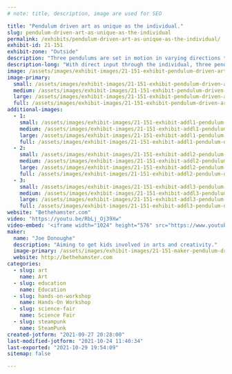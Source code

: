 ```yaml
---
# note: title, description, image are used for SEO

title: "Pendulum driven art as unique as the individual."
slug: pendulum-driven-art-as-unique-as-the-individual
permalink: /exhibits/pendulum-driven-art-as-unique-as-the-individual/
exhibit-id: 21-151
exhibit-zone: "Outside"
description: "Three pendulums are set in motion in varying directions to create art that is random, yet harmonic."
description-long: "With direct input through the individual, three pendulums are set in motion in varying directions to create art that is random, yet harmonic. The art becomes as unique as the individual, representing that individuals inner beauty and creativity."
image: /assets/images/exhibit-images/21-151-exhibit-pendulum-driven-art-as-unique-as-the-individual-img-20201008-135206351-large.jpg
image-primary: 
  small: /assets/images/exhibit-images/21-151-exhibit-pendulum-driven-art-as-unique-as-the-individual-img-20201008-135206351-small.jpg
  medium: /assets/images/exhibit-images/21-151-exhibit-pendulum-driven-art-as-unique-as-the-individual-img-20201008-135206351-medium.jpg
  large: /assets/images/exhibit-images/21-151-exhibit-pendulum-driven-art-as-unique-as-the-individual-img-20201008-135206351-large.jpg
  full: /assets/images/exhibit-images/21-151-exhibit-pendulum-driven-art-as-unique-as-the-individual-img-20201008-135206351-full.jpg
additional-images: 
  - 1:
    small: /assets/images/exhibit-images/21-151-exhibit-addl1-pendulum-driven-art-as-unique-as-the-individual-img-20201007-113434-01-small.jpg
    medium: /assets/images/exhibit-images/21-151-exhibit-addl1-pendulum-driven-art-as-unique-as-the-individual-img-20201007-113434-01-medium.jpg
    large: /assets/images/exhibit-images/21-151-exhibit-addl1-pendulum-driven-art-as-unique-as-the-individual-img-20201007-113434-01-large.jpg
    full: /assets/images/exhibit-images/21-151-exhibit-addl1-pendulum-driven-art-as-unique-as-the-individual-img-20201007-113434-01-full.jpg
  - 2:
    small: /assets/images/exhibit-images/21-151-exhibit-addl2-pendulum-driven-art-as-unique-as-the-individual-img-20201007-113434-02-small.jpg
    medium: /assets/images/exhibit-images/21-151-exhibit-addl2-pendulum-driven-art-as-unique-as-the-individual-img-20201007-113434-02-medium.jpg
    large: /assets/images/exhibit-images/21-151-exhibit-addl2-pendulum-driven-art-as-unique-as-the-individual-img-20201007-113434-02-large.jpg
    full: /assets/images/exhibit-images/21-151-exhibit-addl2-pendulum-driven-art-as-unique-as-the-individual-img-20201007-113434-02-full.jpg
  - 3:
    small: /assets/images/exhibit-images/21-151-exhibit-addl3-pendulum-driven-art-as-unique-as-the-individual-img-20201007-113434-03-small.jpg
    medium: /assets/images/exhibit-images/21-151-exhibit-addl3-pendulum-driven-art-as-unique-as-the-individual-img-20201007-113434-03-medium.jpg
    large: /assets/images/exhibit-images/21-151-exhibit-addl3-pendulum-driven-art-as-unique-as-the-individual-img-20201007-113434-03-large.jpg
    full: /assets/images/exhibit-images/21-151-exhibit-addl3-pendulum-driven-art-as-unique-as-the-individual-img-20201007-113434-03-full.jpg
website: "Bethehamster.com"
video: "https://youtu.be/RbLj_Oj39Xw"
video-embed: '<iframe width="1024" height="576" src="https://www.youtube.com/embed/RbLj_Oj39Xw?feature=oembed" frameborder="0" allow="accelerometer; autoplay; clipboard-write; encrypted-media; gyroscope; picture-in-picture" allowfullscreen></iframe>'
maker: 
  name: "Joe Donoughe"
  description: "Aiming to get kids involved in arts and creativity."
  image-primary: /assets/images/exhibit-images/21-151-maker-pendulum-driven-art-as-unique-as-the-individual-hamster-logo-with-contact-info-medium.jpg
  website: http://bethehamster.com
categories: 
  - slug: art
    name: Art
  - slug: education
    name: Education
  - slug: hands-on-workshop
    name: Hands-On Workshop
  - slug: science-fair
    name: Science Fair
  - slug: steampunk
    name: SteamPunk
created-jotform: "2021-09-27 20:28:00"
last-modified-jotform: "2021-10-24 11:40:34"
last-exported: "2021-10-29 19:54:09"
sitemap: false

---
```

